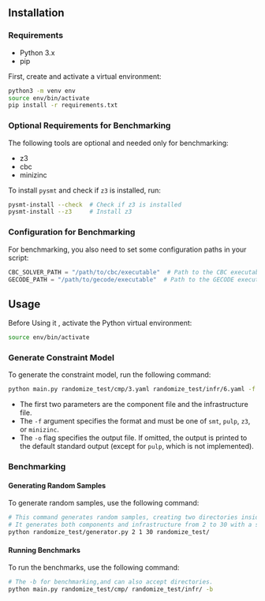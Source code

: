 ## Installation

### Requirements

- Python 3.x
- pip

First, create and activate a virtual environment:

```bash
python3 -m venv env
source env/bin/activate
pip install -r requirements.txt
```

### Optional Requirements for Benchmarking

The following tools are optional and needed only for benchmarking:

- z3
- cbc
- minizinc

To install `pysmt` and check if `z3` is installed, run:

```bash
pysmt-install --check  # Check if z3 is installed
pysmt-install --z3     # Install z3
```
### Configuration for Benchmarking

For benchmarking, you also need to set some configuration paths in your script:

```python
CBC_SOLVER_PATH = "/path/to/cbc/executable"  # Path to the CBC executable
GECODE_PATH = "/path/to/gecode/executable"  # Path to the GECODE executable
```

## Usage


Before Using it , activate the Python virtual environment:

```bash
source env/bin/activate
```

### Generate Constraint Model

To generate the constraint model, run the following command:

```bash
python main.py randomize_test/cmp/3.yaml randomize_test/infr/6.yaml -f minizinc -o /tmp/out
```

- The first two parameters are the component file and the infrastructure file.
- The `-f` argument specifies the format and must be one of `smt`, `pulp`, `z3`, or `minizinc`.
- The `-o` flag specifies the output file. If omitted, the output is printed to the default standard output (except for `pulp`, which is not implemented).

### Benchmarking

#### Generating Random Samples


To generate random samples, use the following command:

```bash
# This command generates random samples, creating two directories inside random_test.
# It generates both components and infrastructure from 2 to 30 with a step of 1.
python randomize_test/generator.py 2 1 30 randomize_test/
```

#### Running Benchmarks

To run the benchmarks, use the following command:

```bash
# The -b for benchmarking,and can also accept directories.
python main.py randomize_test/cmp/ randomize_test/infr/ -b
```
